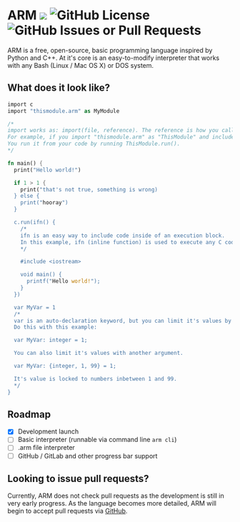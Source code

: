 # ARM ![](https://img.shields.io/badge/an_ARM_project-darkgreen) ![GitHub License](https://img.shields.io/github/license/armlang/arm) ![GitHub Issues or Pull Requests](https://img.shields.io/github/issues/armlang/arm)
ARM is a free, open-source, basic programming language inspired by Python and C++. At it's core is an easy-to-modify interpreter that works with any 
Bash (Linux / Mac OS X) or DOS system.

## What does it look like?
```rs
import c
import "thismodule.arm" as MyModule

/*
import works as: import(file, reference). The reference is how you call functions from it.
For example, if you import "thismodule.arm" as "ThisModule" and include a function called run() inside of thismodule.arm,
You run it from your code by running ThisModule.run().
*/

fn main() {
  print("Hello world!")

  if 1 > 1 {
    print("that's not true, something is wrong)
  } else {
    print("hooray")
  }

  c.run(ifn() {
    /*
    ifn is an easy way to include code inside of an execution block.
    In this example, ifn (inline function) is used to execute any C code inside of it's block.
    */

    #include <iostream>

    void main() {
      printf("Hello world!");
    }
  })

  var MyVar = 1
  /*
  var is an auto-declaration keyword, but you can limit it's values by explicatly declaring a type.
  Do this with this example:

  var MyVar: integer = 1;

  You can also limit it's values with another argument.

  var MyVar: {integer, 1, 99} = 1;

  It's value is locked to numbers inbetween 1 and 99.
  */
}
```

## Roadmap
- [X] Development launch
- [ ] Basic interpreter (runnable via command line ``arm cli``)
- [ ] .arm file interpreter
- [ ] GitHub / GitLab and other progress bar support

## Looking to issue pull requests?
Currently, ARM does not check pull requests as the development is still in very early progress. As the language becomes more detailed, ARM will begin to accept pull requests via [GitHub](https://github.com/armlang/arm).
